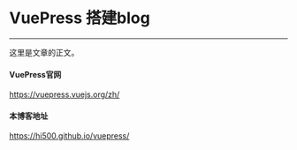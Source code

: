 # VuePress 搭建blog
---


这里是文章的正文。


#### VuePress官网
<https://vuepress.vuejs.org/zh/>
#### 本博客地址
<https://hi500.github.io/vuepress/>
